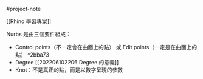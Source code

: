 #project-note 

[[Rhino 學習專案]]

Nurbs 是由三個要件組成：
- Control points（不一定會在曲面上的點） 或 Edit points（一定是在曲面上的點） ^2bba73
- Degree [[202206102206 Degree 的意義]]
- Knot：不是真正的點，而是以數字呈現的參數